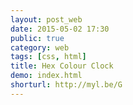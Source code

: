 ```yaml
---
layout: post_web
date: 2015-05-02 17:30
public: true
category: web
tags: [css, html]
title: Hex Colour Clock
demo: index.html
shorturl: http://myl.be/G
---
```

